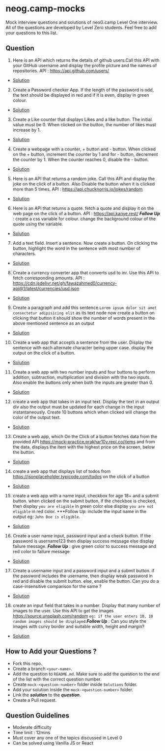 
# neog.camp-mocks
Mock interview questions and solutions of neoG.camp Level One interview.
All of the questions are developed by Level Zero students.
Feel free to add your questions to this list.

## Question 

1. Here is an API which returns the details of github users.Call this API with your GitHub username and display the profile picture and the names of repositories. API : https://api.github.com/users/ 

- [Solution](https://github.com/ArjunGTX/neog.camp-mocks/tree/master/Solutions/mock-1)

2. Create a Password checker App. If the length of the password is odd, the text should be displayed in red and if it is even, display in green colour.


- [Solution](https://github.com/ArjunGTX/neog.camp-mocks/tree/master/Solutions/mock-2)

3. Create a Like counter that displays Likes and a like button. The initial value must be 0. When clicked on the button, the number of likes must increase by 1.


- [Solution](https://github.com/ArjunGTX/neog.camp-mocks/tree/master/Solutions/mock-3)

4. Create a webpage with a counter, + button and - button. When clicked on the + button, increment the counter by 1 and for - button, decrement the counter by 1. When the counter reaches 0, disable the - button.

- [Solution](https://github.com/ArjunGTX/neog.camp-mocks/tree/master/Solutions/mock-4)

5. Here is an API that returns a random joke. Call this API and display the joke on the click of a button. Also Disable the button when it is clicked more than 5 times. API : https://api.chucknorris.io/jokes/random

- [Solution](https://github.com/ArjunGTX/neog.camp-mocks/tree/master/Solutions/mock-5)

6. Here is an API that returns a quote. fetch a quote and display it on the web page on the click of a button. API : https://api.kanye.rest/ ***Follow Up*** : create a css variable for colour. change the background colour of the quote using the variable.

- [Solution](https://github.com/ArjunGTX/neog.camp-mocks/tree/master/Solutions/mock-6)

7. Add a text field. Insert a sentence. Now create a button. On clicking the button, highlight the word in the sentence with most number of characters. 

- [Solution](https://github.com/ArjunGTX/neog.camp-mocks/tree/master/Solutions/mock-7)

8. Create a currency converter app that converts usd to inr. Use this API to fetch corresponding amounts. API :  https://cdn.jsdelivr.net/gh/fawazahmed0/currency-api@1/latest/currencies/usd.json

- [Solution](https://github.com/ArjunGTX/neog.camp-mocks/tree/master/Solutions/mock-8)

9. Create a paragraph  and add this sentence `Lorem ipsum dolor sit amet consectetur adipisicing elit` as its text node now create a button on clicking that button it should show the number of words present  in the above mentioned sentence  as an output

- [Solution](https://github.com/ArjunGTX/neog.camp-mocks/tree/master/Solutions/mock-9)

10. Create a web app that accepts a sentence from the user. Display the sentence with each alternate character being upper case. display the output on the click of a button.

- [Solution](https://github.com/ArjunGTX/neog.camp-mocks/tree/master/Solutions/mock-10)

11. Create a web app with two number inputs and four buttons to perform addition, subtraction, multiplication and division with the two inputs. Also enable the buttons only when both the inputs are greater than 0.

- [Solution](https://github.com/ArjunGTX/neog.camp-mocks/tree/master/Solutions/mock-11)

12. create a web app that takes in an input text. Display the text in an output div also the output must be updated for each change in the input instantaneously. Create 10 buttons which when clicked will change the color of the output text.

- [Solution](https://github.com/ArjunGTX/neog.camp-mocks/tree/master/Solutions/mock-12)

13. Create a web app, which On the Click of a button fetches data from the provided API https://mock-practice.prakhar10v.repl.co/items and from the data, displays the item with the highest price on the screen, below the button.

- [Solution](https://github.com/ArjunGTX/neog.camp-mocks/tree/master/Solutions/mock-13)

14. create a web app that displays list of todos from https://jsonplaceholder.typicode.com/todos on the click of a button

- [Solution](https://github.com/ArjunGTX/neog.camp-mocks/tree/master/Solutions/mock-14)

15. create a web app with a name input, checkbox for age 18+ and a submit button. when clicked on the submit button, if the checkbox is checked, then display `you are eligible` in green color else display `you are not eligible` in red color. ***Follow Up: include the input name in the output eg: `John Doe is eligible`.

- [Solution](https://github.com/ArjunGTX/neog.camp-mocks/tree/master/Solutions/mock-15)

16. Create a user name input, password input and a check button. If the password is username123 then display success message else display failure message. ***Follow Up*** : give green color to success message and red color to failure message

- [Solution](https://github.com/ArjunGTX/neog.camp-mocks/tree/master/Solutions/mock-16)

17. Create a username input and a password input and  a submit button. if the password includes the username, then display weak password in red and disable the submit button. else, enable the button. Can you do a case-insensitive comparison for the same ?

- [Solution](https://github.com/ArjunGTX/neog.camp-mocks/tree/master/Solutions/mock-17)

18. create an input field that takes in a number. Display that many number of images to the user. Use this API to get the images https://source.unsplash.com/random `eg: if the user enters 10, 10 random images should be displayed`.***Follow Up*** : Can you style the images with curvy border and suitable width, height and margin?

- [Solution](https://github.com/ArjunGTX/neog.camp-mocks/tree/master/Solutions/mock-18)

## How to Add your Questions ?

- Fork this repo.
- Create a branch `<your-name>`.
- Add the question to `README.md`. Make sure to add the question to the end of the list with the correct question number.
- Create `mock-<question-number>` folder inside `Solutions` folder.
- Add your solution inside the `mock-<question-number>` folder.
- Link the ***solution*** to the ***question***.
- Create a Pull request.

## Question Guidelines

- Moderate difficulty 
- Time limit : 12mins
- Must cover any one of the topics discussed in Level 0
- Can be solved using Vanilla JS or React